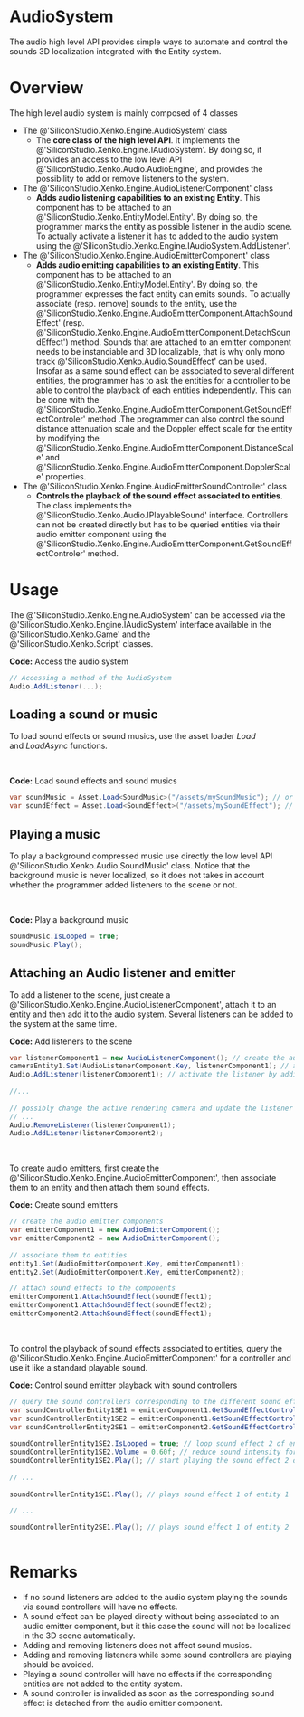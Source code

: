# AudioSystem

The audio high level API provides simple ways to automate and control the sounds 3D localization integrated with the Entity system.

# Overview

The high level audio system is mainly composed of 4 classes

- The @'SiliconStudio.Xenko.Engine.AudioSystem' class
  - The **core class of the high level API**. It implements the @'SiliconStudio.Xenko.Engine.IAudioSystem'. By doing so, it provides an access to the low level API @'SiliconStudio.Xenko.Audio.AudioEngine', and provides the possibility to add or remove listeners to the system. 
- The @'SiliconStudio.Xenko.Engine.AudioListenerComponent' class 
  - **Adds audio listening capabilities to an existing Entity**. This component has to be attached to an @'SiliconStudio.Xenko.EntityModel.Entity'. By doing so, the programmer marks the entity as possible listener in the audio scene. To actually activate a listener it has to added to the audio system using the @'SiliconStudio.Xenko.Engine.IAudioSystem.AddListener'.
- The @'SiliconStudio.Xenko.Engine.AudioEmitterComponent' class 
  - **Adds audio emitting capabilities to an existing Entity**. This component has to be attached to an @'SiliconStudio.Xenko.EntityModel.Entity'. By doing so, the programmer expresses the fact entity can emits sounds. To actually associate (resp. remove) sounds to the entity, use the @'SiliconStudio.Xenko.Engine.AudioEmitterComponent.AttachSoundEffect' (resp. @'SiliconStudio.Xenko.Engine.AudioEmitterComponent.DetachSoundEffect') method. Sounds that are attached to an emitter component needs to be instanciable and 3D localizable, that is why only mono track @'SiliconStudio.Xenko.Audio.SoundEffect' can be used. Insofar as a same sound effect can be associated to several different entities, the programmer has to ask the entities for a controller to be able to control the playback of each entities independently. This can be done with the @'SiliconStudio.Xenko.Engine.AudioEmitterComponent.GetSoundEffectControler' method .The programmer can also control the sound distance attenuation scale and the Doppler effect scale for the entity by modifying the @'SiliconStudio.Xenko.Engine.AudioEmitterComponent.DistanceScale' and @'SiliconStudio.Xenko.Engine.AudioEmitterComponent.DopplerScale' properties.
- The @'SiliconStudio.Xenko.Engine.AudioEmitterSoundController' class 
  - **Controls the playback of the sound effect associated to entities**. The class implements the @'SiliconStudio.Xenko.Audio.IPlayableSound' interface. Controllers can not be created directly but has to be queried entities via their audio emitter component using the @'SiliconStudio.Xenko.Engine.AudioEmitterComponent.GetSoundEffectControler' method.

# Usage

The @'SiliconStudio.Xenko.Engine.AudioSystem' can be accessed via the @'SiliconStudio.Xenko.Engine.IAudioSystem' interface available in the @'SiliconStudio.Xenko.Game' and the @'SiliconStudio.Xenko.Script' classes.

**Code:** Access the audio system

```cs
// Accessing a method of the AudioSystem
Audio.AddListener(...);
```


## Loading a sound or music

To load sound effects or sound musics, use the asset loader *Load* and *LoadAsync* functions.

 

**Code:** Load sound effects and sound musics

```cs
var soundMusic = Asset.Load<SoundMusic>("/assets/mySoundMusic"); // or await Asset.LoadAsync<SoundMusic>("/assets/mySoundMusic");
var soundEffect = Asset.Load<SoundEffect>("/assets/mySoundEffect"); // or await Asset.LoadAsync<SoundEffect>("/assets/mySoundEffect");
```


## Playing a music

To play a background compressed music use directly the low level API @'SiliconStudio.Xenko.Audio.SoundMusic' class. Notice that the background music is never localized, so it does not takes in account whether the programmer added listeners to the scene or not.

 

**Code:** Play a background music

```cs
soundMusic.IsLooped = true;
soundMusic.Play();
```


## Attaching an Audio listener and emitter

To add a listener to the scene, just create a @'SiliconStudio.Xenko.Engine.AudioListenerComponent', attach it to an entity and then add it to the audio system. Several listeners can be added to the system at the same time. 

**Code:** Add listeners to the scene

```cs
var listenerComponent1 = new AudioListenerComponent(); // create the audio listener component
cameraEntity1.Set(AudioListenerComponent.Key, listenerComponent1); // attach it to the camera entity
Audio.AddListener(listenerComponent1); // activate the listener by adding it to the audio system
 
//...
 
// possibly change the active rendering camera and update the listener in accordance.
// ...
Audio.RemoveListener(listenerComponent1);
Audio.AddListener(listenerComponent2);
```


 

To create audio emitters, first create the @'SiliconStudio.Xenko.Engine.AudioEmitterComponent', then associate them to an entity and then attach them sound effects.

**Code:** Create sound emitters

```cs
// create the audio emitter components
var emitterComponent1 = new AudioEmitterComponent(); 
var emitterComponent2 = new AudioEmitterComponent();
 
// associate them to entities
entity1.Set(AudioEmitterComponent.Key, emitterComponent1);
entity2.Set(AudioEmitterComponent.Key, emitterComponent2);

// attach sound effects to the components
emitterComponent1.AttachSoundEffect(soundEffect1);
emitterComponent1.AttachSoundEffect(soundEffect2);
emitterComponent2.AttachSoundEffect(soundEffect1);
```


 

To control the playback of sound effects associated to entities, query the @'SiliconStudio.Xenko.Engine.AudioEmitterComponent' for a controller and use it like a standard playable sound.

**Code:** Control sound emitter playback with sound controllers

```cs
// query the sound controllers corresponding to the different sound effects and entities.
var soundControllerEntity1SE1 = emitterComponent1.GetSoundEffectController(soundEffect1);
var soundControllerEntity1SE2 = emitterComponent1.GetSoundEffectController(soundEffect2);
var soundControllerEntity2SE1 = emitterComponent2.GetSoundEffectController(soundEffect1);
 
soundControllerEntity1SE2.IsLooped = true; // loop sound effect 2 of entity 1
soundControllerEntity1SE2.Volume = 0.60f; // reduce sound intensity for sound effect 2 of entity 1
soundControllerEntity1SE2.Play(); // start playing the sound effect 2 of entity 1
 
// ...
 
soundControllerEntity1SE1.Play(); // plays sound effect 1 of entity 1
 
// ... 

soundControllerEntity2SE1.Play(); // plays sound effect 1 of entity 2
 
```


# Remarks

- If no sound listeners are added to the audio system playing the sounds via sound controllers will have no effects.
- A sound effect can be played directly without being associated to an audio emitter component, but it this case the sound will not be localized in the 3D scene automatically.
- Adding and removing listeners does not affect sound musics.
- Adding and removing listeners while some sound controllers are playing should be avoided. 
- Playing a sound controller will have no effects if the corresponding entities are not added to the entity system.
- A sound controller is invalided as soon as the corresponding sound effect is detached from the audio emitter component.

